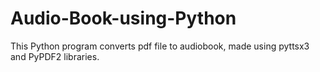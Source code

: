 # Audio-Book-using-Python
This Python program converts pdf file to audiobook, made using pyttsx3 and PyPDF2 libraries.
